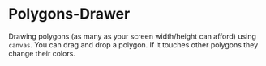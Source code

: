 # Polygons-Drawer

Drawing polygons (as many as your screen width/height can afford) using <code>canvas</code>.
You can drag and drop a polygon. If it touches other  polygons they change their colors.
